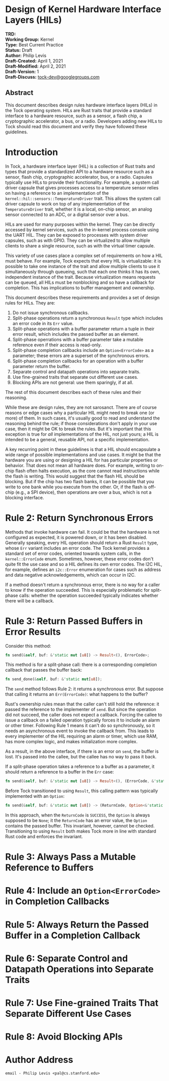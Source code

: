 Design of Kernel Hardware Interface Layers (HILs)
========================================

**TRD:** <br/>
**Working Group:** Kernel<br/>
**Type:** Best Current Practice<br/>
**Status:** Draft <br/>
**Author:** Philip Levis <br/>
**Draft-Created:** April 1, 2021<br/>
**Draft-Modified:** April 2, 2021<br/>
**Draft-Version:** 1<br/>
**Draft-Discuss:** tock-dev@googlegroups.com</br>

Abstract
-------------------------------

This document describes design rules 
hardware interface layers (HILs) in the Tock operating system. HILs
are Rust traits that provide a standard interface to a hardware
resource, such as a sensor, a flash chip, a cryptographic accelerator,
a bus, or a radio. Developers adding new HILs to Tock should read this
document and verify they have followed these guidelines.

Introduction
===============================

In Tock, a hardware interface layer (HIL) is a collection of Rust
traits and types that provide a standardized API to a hardware
resource such as a sensor, flash chip, cryptographic accelerator, bus,
or a radio. Capsules typically use HILs to provide their
functionality. For example, a system call driver capsule that gives
processes access to a temperature sensor relies on having a reference
to an implementation of the `kernel::hil::sensors::TemperatureDriver`
trait. This allows the system call driver capsule to work on top of
any implemeentation of the `TemperatureDriver` trait, whether it is a
local, on-chip sensor, an analog sensor connected to an ADC, or a
digital sensor over a bus.

HILs are used for many purposes within the kernel. They can be directly accessed
by kernel services, such as the in-kernel process console using the UART HIL. They
can be exposed to processes with system driver capsules, such as with GPIO. They
can be virtualized to allow multiple clients to share a single resource, such as with
the virtual timer capsule.

This variety of use cases place a complex set of requirements on how a HIL must
behave. For example, Tock expects that every HIL is virtualizable: it is possible
to take one instance of the trait and allow multiple clients to use it simultaneously
through queueing, such that each one thinks it has its own, independent instance of
the trait. Because virtualization means requests can be queued, all HILs must be
nonblocking and so have a callback for completion. This has implications to buffer
management and ownership.

This document describes these requirements and provides a set of design rules
for HILs. They are:

1. Do not issue synchronous callbacks.
2. Split-phase operations return a synchronous `Result` type which includes
   an error code in its `Err` value.
3. Split-phase operations with a buffer parameter return a tuple in their error 
   result, which includes the passed buffer as an element.
4. Split-phase operrations with a buffer parameter take a mutable reference even 
   if their access is read-only.
5. Split-phase completion callbacks include an `Option<ErrorCode>` as a parameter; 
   these errors are a superset of the synchronous errors.
6. Split-phase completion callbacks for an operation with a buffer parameter return 
   the buffer.
7. Separate control and datapath operations into separate traits.
8. Use fine-grained traits that separate out different use cases.
9. Blocking APIs are not general: use them sparingly, if at all.

The rest of this document describes each of these rules and their
reasoning.

While these are design rules, they are not sarosanct. There are of
course reasons or edge cases why a particular HIL might need to break
one (or more) of them. In such cases, it's usually good to read and
understand the reasoning behind the rule; if those considerations
don't apply in your use case, then it might be OK to break the
rules. But it's important that this exception is true for *all*
implementations of the HIL, not just yours; a HIL is intended to be a
general, reusable API, not a specific implementation.

A key recurring point in these guidelines is that a HIL should
encapsulate a wide range of possible implementations and use cases. It
might be that the hardware you are using or designing a HIL for has
particular properties or behavior. That does not mean all hardware
does. For example, writing to on-chip flash often halts execution, as
the core cannot read instructions while the flash is writing. This
would suggest that the flash HIL should be blocking. But if the chip
has two flash banks, it can be possible that you write to one bank
while you execute from the other. Or, if the flash is off-chip (e.g.,
a SPI device), then operations are over a bus, which is not a blocking
interface.

Rule 2: Return Synchronous Errors
===============================

Methods that invoke hardware can fail. It could be that the hardware is not
configured as expected, it is powered down, or it has been disabled. Generally
speaking, every HIL operation should return a Rust `Result` type, whose `Err` 
variant includes an error code. The Tock kernel provides a standard set of
error codes, oriented towards system calls, in the `kernel::ErrorCode` enum.
Sometimes, however, these error codes don't quite fit the use case and so
a HIL defines its own error codes. The I2C HIL, for example, defines an 
`i2c::Error` enumeration for cases such as address and data negative
acknowledgements, which can occur in I2C.

If a method doesn't return a synchronous error, there is no way for a caller
to know if the operation succeeded. This is especially problematic for
split-phase calls: whether the operation succeeded typically indicates whether
there will be a callback.

Rule 3: Return Passed Buffers in Error Results
===============================

Consider this method:

```rust
fn send(&self, buf: &'static mut [u8]) -> Result<(), ErrorCode>;
```

This method is for a split-phase call: there is a corresponding
completion callback that passes the buffer back:

```rust
fn send_done(&self, buf: &'static mut[u8]);
```


The `send` method follows Rule 2: it returns a synchronous error. But 
suppose that calling it returns an `Err(ErrorCode)`: what happens to
the buffer?

Rust's ownership rules mean that the caller can't still hold the reference: 
it passed the reference to the implementer of `send`. But since the 
operation did not succeed, the caller does not expect a callback. Forcing
the callee to issue a callback on a failed operation typically forces it 
to include an alarm or other timer. Following Rule 1 means it can't do
so synchronously, so it needs an asynchronous event to invoke the callback
from. This leads to every implementer of the HIL requiring an alarm or
timer, which use RAM, has more complex logic, and makes initialization more
complex.

As a result, in the above interface, if there is an error on `send`, the buffer 
is lost. It's passed into the callee, but the callee
has no way to pass it back.

If a split-phase operation takes a reference to a buffer as a parameter, it
should return a reference to a buffer in the `Err` case:

```rust
fn send(&self, buf: &'static mut [u8]) -> Result<(), (ErrorCode, &'static mut [u8])>;
```

Before Tock transitioned to using `Result`, this calling pattern was typically
implemented with an `Option`:


```rust
fn send(&self, buf: &'static mut [u8]) -> (ReturnCode, Option<&'static mut [u8]>);
```

In this approach, when the `ReturnCode` is `SUCCESS`, the `Option` is always supposed
to be `None`; it the `ReturnCode` has an error value, the `Option` contains the passed
buffer. This invariant, however, cannot be checked. Transitioning to using `Result`
both makes Tock more in line with standard Rust code and enforces the invariant.


Rule 3: Always Pass a Mutable Reference to Buffers
===============================

Rule 4: Include an `Option<ErrorCode>` in Completion Callbacks
===============================

Rule 5: Always Return the Passed Buffer in a Completion Callback
===============================

Rule 6: Separate Control and Datapath Operations into Separate Traits
===============================

Rule 7: Use Fine-grained Traits That Separate Different Use Cases
===============================

Rule 8: Avoid Blocking APIs
===============================

Author Address
=================================
```
email - Philip Levis <pal@cs.stanford.edu>
```
